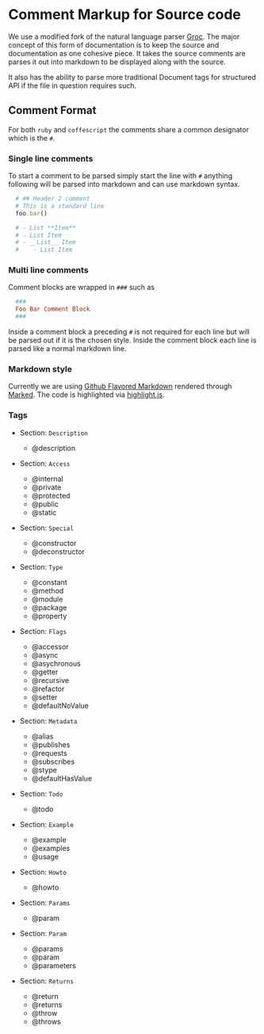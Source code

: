 # Comment Markup for Source code
We use a modified fork of the natural language parser [Groc](https://github.com/rootwizzy/groc). The major concept of this form of documentation is to keep the source and documentation as one cohesive piece. It takes the source comments are parses it out into markdown to be displayed along with the source.

It also has the ability to parse more traditional Document tags for structured API if the file in question requires such.

## Comment Format
For both `ruby` and `coffescript` the comments share a common designator which is the `#`.

### Single line comments
To start a comment to be parsed simply start the line with `#` anything following will be parsed into markdown and can use markdown syntax.

```ruby
  # ## Header 2 comment
  # This is a standard line
  foo.bar()

  # - List **Item**
  # - List Item
  # - __List__ Item
  #    - List Item
```


### Multi line comments
Comment blocks are wrapped in `###` such as

```ruby
  ###
  Foo Bar Comment Block
  ###
```

Inside a comment block a preceding `#` is not required for each line but will be parsed out if it is the chosen style. Inside the comment block each line is parsed like a normal markdown line.


### Markdown style
Currently we are using [Github Flavored Markdown](https://github.com/adam-p/markdown-here/wiki/Markdown-Cheatsheet) rendered through [Marked](https://github.com/chjj/marked). The code is highlighted via [highlight.js](http://highlightjs.org/).


### Tags

- Section: `Description`
  - @description

- Section: `Access`
  - @internal
  - @private
  - @protected
  - @public
  - @static

- Section: `Special`
  - @constructor
  - @deconstructor

- Section: `Type`
  - @constant
  - @method
  - @module
  - @package
  - @property

- Section: `Flags`
  - @accessor
  - @async
  - @asychronous
  - @getter
  - @recursive
  - @refactor
  - @setter
  - @defaultNoValue

- Section: `Metadata`
  - @alias
  - @publishes
  - @requests
  - @subscribes
  - @stype
  - @defaultHasValue

- Section: `Todo`
  - @todo

- Section: `Example`
  - @example
  - @examples
  - @usage

- Section: `Howto`
  - @howto

- Section: `Params`
  - @param

- Section: `Param`
  - @params
  - @param
  - @parameters

- Section: `Returns`
  - @return
  - @returns
  - @throw
  - @throws